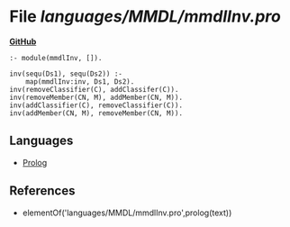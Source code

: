# File _languages/MMDL/mmdlInv.pro_
**[GitHub](https://github.com/softlang/yas/blob/master/languages/MMDL/mmdlInv.pro)**
```
:- module(mmdlInv, []).

inv(sequ(Ds1), sequ(Ds2)) :-
    map(mmdlInv:inv, Ds1, Ds2).
inv(removeClassifier(C), addClassifer(C)).
inv(removeMember(CN, M), addMember(CN, M)).
inv(addClassifier(C), removeClassifier(C)).
inv(addMember(CN, M), removeMember(CN, M)).
```

## Languages
* [Prolog](../languages/Prolog.md)

## References
* elementOf('languages/MMDL/mmdlInv.pro',prolog(text))
